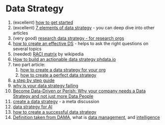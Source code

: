 # Data Strategy

1. (excellent) [how to get started](https://towardsdatascience.com/data-strategy-716059d5c066)
2. (excellent) [7 elements of data strategy](https://www.analytics8.com/blog/7-elements-of-a-data-strategy/) - you can deep dive into other articles
3. (very good) [research data strategy - for research orgs](https://towardsdatascience.com/research-data-strategy-2fd447f83719)
4. [how to create an effective DS](https://medium.com/method-perspectives/how-to-create-an-effective-data-strategy-ffedb1bdc71a) - helps to ask the right questions on several topics
5. (needed) [RACI matrix](https://en.wikipedia.org/wiki/Responsibility\_assignment\_matrix) by wikipedia
6. [How to build an actionable data strategy phdata.io](https://www.phdata.io/blog/how-to-build-an-actionable-data-strategy-framework/)
7. two part article:
   1. [how to create a data strategy for your org](https://towardsdatascience.com/how-to-create-a-data-strategy-for-your-organization-e0493110b2e7)
   2. [how to create a perfect data strategy](https://towardsdatascience.com/how-to-create-a-perfect-data-strategy-7e8fd9bbfad0)
8. [a step by step guide](https://towardsdatascience.com/data-strategy-a-step-by-step-guide-91529a75c72b)
9. [why is your data strategy failing](https://medium.com/geekculture/why-your-data-strategy-is-failing-19e569b6b082)
10. [Become Data-Driven or Perish: Why your company needs a Data Strategy and not just more Data People](https://towardsdatascience.com/become-data-driven-or-perish-why-your-company-needs-a-data-strategy-and-not-just-more-data-people-aa5d435c2f9)
11. [create a data strategy](https://towardsdatascience.com/data-strategy-make-data-count-fa42b42d409) - a meta discussion
12. [data strategy for AI](https://medium.com/mmc-writes/the-ai-playbook-how-to-develop-a-data-strategy-for-ai-d74df9486c0e)
13. [how to create a successful data strategy](https://towardsdatascience.com/how-to-create-a-successful-data-strategy-1293bacf463c)
14. [Definition taken from DAMA](https://www.cleverrepublic.com/what-is/data-strategy/), what is [data management](https://www.cleverrepublic.com/what-is/data-management/), and [intelligence](https://www.cleverrepublic.com/what-is/data-intelligence/)
